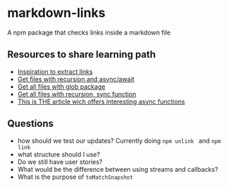# markdown-links
A npm package that checks links inside a markdown file

## Resources to share learning path
- [Inspiration to extract links](https://github.com/tcort/markdown-link-extractor)
- [Get files with recursion and async/await](https://dev.to/leonard/get-files-recursive-with-the-node-js-file-system-fs-2n7o)
- [Get all files with glob package](https://stackoverflow.com/questions/41462606/get-all-files-recursively-in-directories-nodejs)
- [Get all files with recursion, sync function](https://coderrocketfuel.com/article/recursively-list-all-the-files-in-a-directory-using-node-js)
- [This is THE article wich offers interesting async functions](https://ourcodeworld.com/articles/read/420/how-to-read-recursively-a-directory-in-node-js)


## Questions
- how should we test our updates? Currently doing ```npm unlink ``` and ```npm link```
- what structure should I use?
- Do we still have user stories?
- What would be the difference between using streams and callbacks?
- What is the purpose of ```toMatchSnapshot```
